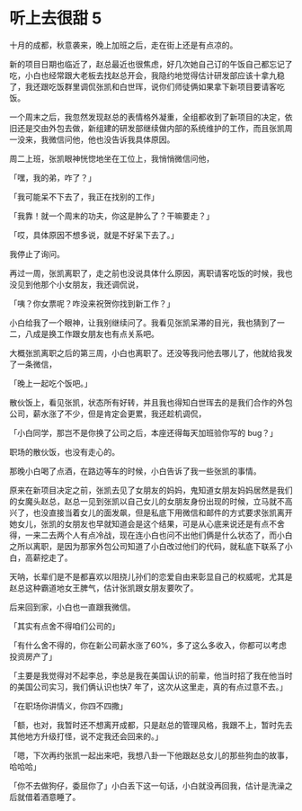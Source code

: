 # 听上去很甜 5

十月的成都，秋意袭来，晚上加班之后，走在街上还是有点凉的。

新的项目日期也临近了，赵总最近也很焦虑，好几次她自己订的午饭自己都忘记了吃，小白也经常跟大老板去找赵总开会，我隐约地觉得估计研发部应该十拿九稳了，我还跟吃饭群里调侃张凯和白世珲，说你们师徒俩如果拿下新项目要请客吃饭。



一个周末之后，我忽然发现赵总的表情格外凝重，全组都收到了新项目的决定，依旧还是交由外包去做，新组建的研发部继续做内部的系统维护的工作，而且张凯周一没来，我微信问他，他也没告诉我具体原因。



周二上班，张凯眼神恍惚地坐在工位上，我悄悄微信问他，

「嘿，我的弟，咋了？」

「我可能呆不下去了，我正在找别的工作」

「我靠！就一个周末的功夫，你这是肿么了？干嘛要走？」

「哎，具体原因不想多说，就是不好呆下去了。」

我停止了询问。



再过一周，张凯离职了，走之前也没说具体什么原因，离职请客吃饭的时候，我也没见到他那个小女朋友，我还调侃说，

「咦？你女票呢？咋没来祝贺你找到新工作？」

小白给我了一个眼神，让我别继续问了。我看见张凯呆滞的目光，我也猜到了一二，八成是换工作跟女朋友也有点关系吧。

大概张凯离职之后的第三周，小白也离职了。还没等我问他去哪儿了，他就给我发了一条微信，

「晚上一起吃个饭吧。」



散伙饭上，看见张凯，状态所有好转，并且我也得知白世珲去的是我们合作的外包公司，薪水涨了不少，但是肯定会更累，我还趁机调侃，

「小白同学，那岂不是你换了公司之后，本座还得每天加班验你写的 bug？」

职场的散伙饭，也没有走心的。

那晚小白喝了点酒，在路边等车的时候，小白告诉了我一些张凯的事情。

原来在新项目决定之前，张凯去见了女朋友的妈妈，鬼知道女朋友妈妈居然是我们的女魔头赵总，赵总一见到张凯以自己女儿的女朋友身份出现的时候，立马就不高兴了，也没直接当着女儿的面发飙，但是私底下用微信和邮件的方式要求张凯离开她女儿，张凯的女朋友也早就知道会是这个结果，可是从心底来说还是有点不舍得，一来二去两个人有点冷战，现在连小白也问不出他们俩是什么状态了，而小白之所以离职，是因为那家外包公司知道了小白改过他们的代码，就私底下联系了小白，高薪挖走了。

天呐，长辈们是不是都喜欢以阻挠儿孙们的恋爱自由来彰显自己的权威呢，尤其是赵总这种霸道地女王脾气，估计张凯跟女朋友要吹了。

后来回到家，小白也一直跟我微信。



「其实有点舍不得咱们公司的」

「有什么舍不得的，你在新公司薪水涨了60%，多了这么多收入，你都可以考虑投资房产了」

「主要是我觉得对不起李总，李总是我在美国认识的前辈，他当时招了我在他当时的美国公司实习，我们俩认识也快7 年了，这次从这里走，真的有点过意不去。」

「在职场你讲情义，你四不四撒」

「额，也对，我暂时还不想离开成都，只是赵总的管理风格，我跟不上，暂时先去其他地方升级打怪，说不定我还会回来的。」

「嗯，下次再约张凯一起出来吧，我想八卦一下他跟赵总女儿的那些狗血的故事，哈哈哈」

「你不去做狗仔，委屈你了」小白丢下这一句话，小白就没再回我，估计是洗澡之后就借着酒意睡了。